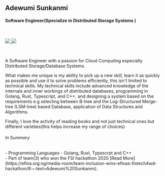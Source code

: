 ## Adewumi Sunkanmi
#### Software Engineer(Specialize in Distributed Storage Systems )   

  <br/>
  <p>
<!-- <a href="https://www.youtube.com/channel/UCI4OZmm_4knG1fsSBNdLtNQ"  />
  <img src="https://blog.hootsuite.com/wp-content/uploads/2018/09/yt_icon_rgb-620x438.png" height="29" />
</a>  -->

<a href="https://www.linkedin.com/in/adewumi-sunkanmi-ab975817a/" target="_blank">
  <img src="https://img.shields.io/badge/linkedin-%230077B5.svg?&style=for-the-badge&logo=linkedin&logoColor=white" />
</a> 

<a href="https://twitter.com/ADEWUMISUNKANM5" target="_blank">
  <img src="https://img.shields.io/badge/twitter-%231DA1F2.svg?&style=for-the-badge&logo=twitter&logoColor=white" />
</a> 

</p>
<br/>
<p>
  A Software Engineer with a passion for Cloud Computing especially Distributed Storage/Database Systems.

What makes me unique is my ability to pick up a new skill, learn it as quickly as possible and use it to solve problems efficiently, this isn't limited to technical skills. My technical skills include advanced knowledge of the internals and inner workings of distributed databases, programming in Golang, Rust, Typescript, and C++, and designing a system based on the requirements e.g selecting between B-tree and the Log-Structured Merge-tree (LSM-tree) based Database, application of Data Structures and Algorithms. 

Finally, I love the activity  of reading books and not just technical ones but different varieties(this helps increase my range of choices)
 </p> 
 
 <h6>In Summary</h6>
- Programming Languages - Golang, Rust, Typescrpt and C++   <br/>
<!-- - Teaches Data Structures in Golang [On YouTube](https://www.youtube.com/channel/UCI4OZmm_4knG1fsSBNdLtNQ) <br/> -->
- Part of team(3) who won the FSI hackathon 2020 [Read More](https://efina.org.ng/media-room/team-inclusion-wins-efinas-fintech4wd-hackathon/#:~:text=Adewumi%20Sunkanmi). <br/>





